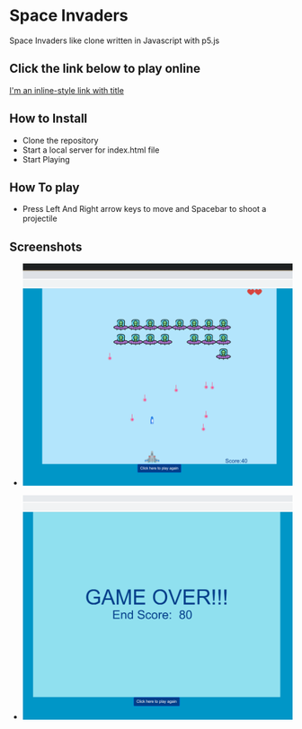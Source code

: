 # Space Invaders
 Space Invaders like clone written in Javascript with p5.js
 
## Click the link below to play online
[I'm an inline-style link with title](https://oezguerbalataci.github.io/Space-Invaders/ "Space Invaders")

 
## How to Install
- Clone the repository
- Start a local server for index.html file
- Start Playing

## How To play
- Press Left And Right arrow keys to move and Spacebar to shoot a projectile

## Screenshots
- ![Alt text](https://github.com/oezguerbalataci/Space-Invaders/blob/main/images/screenshot.png "Gameplay")

- ![Alt text](https://github.com/oezguerbalataci/Space-Invaders/blob/main/images/screenshot2.png "Gameplay")

